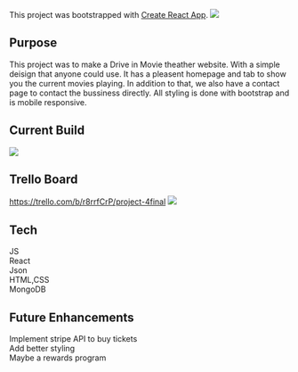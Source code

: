 This project was bootstrapped with [Create React App](https://github.com/facebook/create-react-app).
<img src='https://i.imgur.com/XnA0uWe.jpg'>


## Purpose

This project was to make a Drive in Movie theather website. With a simple deisign that anyone could use. 
It has a pleasent homepage and tab to show you the current movies playing. In addition to that, we also have a contact page to contact the bussiness directly.
All styling is done with bootstrap and is mobile responsive.

## Current Build
<img src='https://i.imgur.com/vuIVPHo.png'>

## Trello Board
https://trello.com/b/r8rrfCrP/project-4final
<img src="https://i.imgur.com/AMBEncr.png">

## Tech

JS <br/>
React<br/>
Json<br/>
HTML,CSS<br/>
MongoDB

## Future Enhancements

Implement stripe API to buy tickets<br/>
Add better styling<br/>
Maybe a rewards program<br/>






